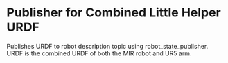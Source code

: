 # Publisher for Combined Little Helper URDF

Publishes URDF to robot description topic using robot_state_publisher. URDF is the combined URDF of both the MIR robot and UR5 arm.

